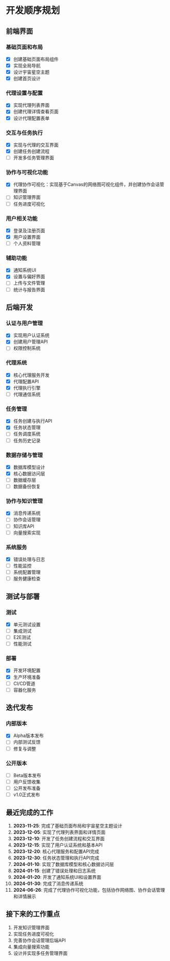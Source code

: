 # 开发顺序规划

## 前端界面

### 基础页面和布局
- [x] 创建基础页面布局组件
- [x] 实现全局导航
- [x] 设计宇宙星空主题
- [x] 创建首页设计

### 代理设置与配置
- [x] 实现代理列表界面
- [x] 创建代理详情查看页面
- [x] 设计代理配置表单

### 交互与任务执行
- [x] 实现与代理的交互界面
- [x] 创建任务创建流程
- [ ] 开发多任务管理界面

### 协作与可视化功能
- [x] 代理协作可视化：实现基于Canvas的网络图可视化组件，并创建协作会话管理界面
- [ ] 知识管理界面
- [ ] 任务进度可视化

### 用户相关功能
- [x] 登录及注册页面
- [x] 用户设置界面
- [ ] 个人资料管理

### 辅助功能
- [x] 通知系统UI
- [x] 设置与偏好界面
- [ ] 上传与文件管理
- [ ] 统计与报告界面

## 后端开发

### 认证与用户管理
- [x] 实现用户认证系统
- [x] 创建用户管理API
- [ ] 权限控制系统

### 代理系统
- [x] 核心代理服务开发
- [x] 代理配置API
- [x] 代理执行引擎
- [ ] 代理通信系统

### 任务管理
- [x] 任务创建与执行API
- [x] 任务状态管理
- [ ] 任务调度系统
- [ ] 任务历史记录

### 数据存储与管理
- [x] 数据库模型设计
- [x] 核心数据访问层
- [ ] 数据缓存层
- [ ] 数据备份恢复

### 协作与知识管理
- [x] 消息传递系统
- [ ] 协作会话管理
- [ ] 知识库API
- [ ] 向量搜索实现

### 系统服务
- [x] 错误处理与日志
- [ ] 性能监控
- [ ] 系统配置管理
- [ ] 服务健康检查

## 测试与部署

### 测试
- [x] 单元测试设置
- [ ] 集成测试
- [ ] E2E测试
- [ ] 性能测试

### 部署
- [x] 开发环境配置
- [x] 生产环境准备
- [ ] CI/CD管道
- [ ] 容器化服务

## 迭代发布

### 内部版本
- [x] Alpha版本发布
- [ ] 内部测试反馈
- [ ] 修复与调整

### 公开版本
- [ ] Beta版本发布
- [ ] 用户反馈收集
- [ ] 公开发布准备
- [ ] v1.0正式发布

## 最近完成的工作

1. **2023-11-25**: 完成了基础页面布局和宇宙星空主题设计
2. **2023-12-05**: 实现了代理列表界面和详情页面
3. **2023-12-10**: 开发了任务创建流程和交互界面
4. **2023-12-15**: 实现了用户认证系统和基本API
5. **2023-12-20**: 核心代理服务和配置API完成
6. **2023-12-30**: 任务状态管理和执行API完成
7. **2024-01-10**: 实现了数据库模型和核心数据访问层
8. **2024-01-15**: 创建了错误处理和日志系统
9. **2024-01-20**: 开发了通知系统UI和设置界面
10. **2024-01-30**: 完成了消息传递系统
11. **2024-06-26**: 完成了代理协作可视化功能，包括协作网络图、协作会话管理和详情展示

## 接下来的工作重点

1. 开发知识管理界面
2. 实现任务进度可视化
3. 完善协作会话管理后端API
4. 集成向量搜索功能
5. 设计并实现多任务管理界面